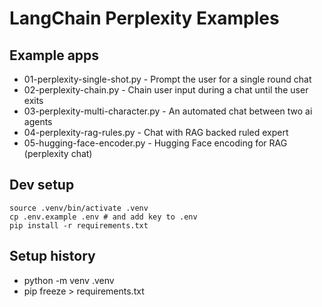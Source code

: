 # LangChain Perplexity Examples

## Example apps
* 01-perplexity-single-shot.py     - Prompt the user for a single round chat
* 02-perplexity-chain.py           - Chain user input during a chat until the user exits
* 03-perplexity-multi-character.py - An automated chat between two ai agents
* 04-perplexity-rag-rules.py       - Chat with RAG backed ruled expert
* 05-hugging-face-encoder.py       - Hugging Face encoding for RAG (perplexity chat)

## Dev setup
```
source .venv/bin/activate .venv
cp .env.example .env # and add key to .env
pip install -r requirements.txt
```

## Setup history
* python -m venv .venv
* pip freeze > requirements.txt
